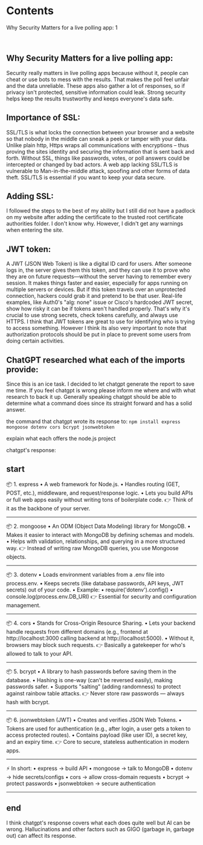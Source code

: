  

# Contents
Why Security Matters for a live polling app: 1

 
## Why Security Matters for a live polling app:
Security really matters in live polling apps because without it, people can cheat or use bots to mess with the results. That makes the poll feel unfair and the data unreliable. These apps also gather a lot of responses, so if privacy isn't protected, sensitive information could leak. Strong security helps keep the results trustworthy and keeps everyone's data safe.

## Importance of SSL:
SSL/TLS is what locks the connection between your browser and a website so that nobody in the middle can sneak a peek or tamper with your data. Unlike plain http, Https wraps all communications with encryptions – thus proving the sites identity and securing the information that is sent back and forth. Without SSL, things like passwords, votes, or poll answers could be intercepted or changed by bad actors. A web app lacking SSL/TLS is vulnerable to Man-in-the-middle attack, spoofing and other forms of data theft. SSL/TLS is essential if you want to keep your data secure. 

## Adding SSL:
I followed the steps to the best of my ability but I still did not have a padlock on my website after adding the certificate to the trusted root certificate authorities folder. I don't know why. However, I didn't get any warnings when entering the site.

## JWT token:
A JWT (JSON Web Token) is like a digital ID card for users. After someone logs in, the server gives them this token, and they can use it to prove who they are on future requests—without the server having to remember every session. It makes things faster and easier, especially for apps running on multiple servers or devices. But if this token travels over an unprotected connection, hackers could grab it and pretend to be that user. Real-life examples, like Auth0's "alg: none" issue or Cisco's hardcoded JWT secret, show how risky it can be if tokens aren't handled properly. That's why it's crucial to use strong secrets, check tokens carefully, and always use HTTPS. I think that JWT tokens are great to use for identifying who is trying to access something. However I think its also very important to note that authorization protocols should be put in place to prevent some users from doing certain activities.

## ChatGPT researched what each of the imports provide:
Since this is an ice task. I decided to let chatgpt generate the report to save me time. If you feel chatgpt is wrong please inform me where and with what research to back it up. Generally speaking chatgpt should be able to determine what a command does since its straight forward and has a solid answer.

the command that chatgpt wrote its response to: 
`npm install express mongoose dotenv cors bcrypt jsonwebtoken`

explain what each offers the node.js project

chatgpt's response:

start
---
📦 1. express
• A web framework for Node.js.
• Handles routing (GET, POST, etc.), middleware, and request/response logic.
• Lets you build APIs or full web apps easily without writing tons of boilerplate code.
👉 Think of it as the backbone of your server.
________________________________________

📦 2. mongoose
• An ODM (Object Data Modeling) library for MongoDB.
• Makes it easier to interact with MongoDB by defining schemas and models.
• Helps with validation, relationships, and querying in a more structured way.
👉 Instead of writing raw MongoDB queries, you use Mongoose objects.
________________________________________

📦 3. dotenv
• Loads environment variables from a .env file into process.env.
• Keeps secrets (like database passwords, API keys, JWT secrets) out of your code.
• Example:
• require('dotenv').config()
• console.log(process.env.DB_URI)
👉 Essential for security and configuration management.
________________________________________

📦 4. cors
• Stands for Cross-Origin Resource Sharing.
• Lets your backend handle requests from different domains (e.g., frontend at http://localhost:3000 calling backend at http://localhost:5000).
• Without it, browsers may block such requests.
👉 Basically a gatekeeper for who's allowed to talk to your API.
________________________________________

📦 5. bcrypt
• A library to hash passwords before saving them in the database.
• Hashing is one-way (can't be reversed easily), making passwords safer.
• Supports "salting" (adding randomness) to protect against rainbow table attacks.
👉 Never store raw passwords — always hash with bcrypt.
________________________________________

📦 6. jsonwebtoken (JWT)
• Creates and verifies JSON Web Tokens.
• Tokens are used for authentication (e.g., after login, a user gets a token to access protected routes).
• Contains payload (like user ID), a secret key, and an expiry time.
👉 Core to secure, stateless authentication in modern apps.
________________________________________

⚡ In short:
• express → build API
• mongoose → talk to MongoDB
• dotenv → hide secrets/configs
• cors → allow cross-domain requests
• bcrypt → protect passwords
• jsonwebtoken → secure authentication
________________________________________
end
---

I think chatgpt's response covers what each does quite well but AI can be wrong. Hallucinations and other factors such as GIGO (garbage in, garbage out) can affect its response.
